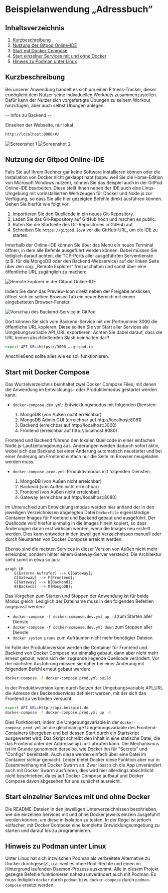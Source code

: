 Beispielanwendung „Adressbuch”
==============================

Inhaltsverzeichnis
------------------

 1. [Kurzbeschreibung](#kurzbeschreibung)
 1. [Nutzung der Gitpod Online-IDE](#nutzung-der-gitpod-online-ide)
 1. [Start mit Docker Compose](#start-mit-docker-compose)
 1. [Start einzelner Services mit und ohne Docker](#start-einzelner-services-mit-und-ohne-docker)
 1. [Hinwes zu Podman unter Linux](#hinweis-zu-podman-unter-linux)

Kurzbeschreibung
----------------

Bei unserer Anwendung handelt es sich um einen Fitness-Tracker, dieser ermöglicht
dem Nutzer seine individuellen Workouts zusammenzustellen. Dafür kann der Nutzer
sich vorgefertigte Übungen zu seinem Workout hinzufügen, aber auch selbst Übungen
anlegen.

-- Infos zu Backend --

Einsehen der Webseite, nur lokal
```sh
http://localhost:8080/#/
```

![Screenshot 1](screenshot1.png?raw=true)
![Screenshot 2](screenshot2.png?raw=true)

Nutzung der Gitpod Online-IDE
----------------------------

Falls Sie auf Ihrem Rechner gar keine Software installieren können oder die
Installation von Docker nicht geklappt hapt (bspw. weil Sie die Home-Edition
von Microsoft Windows nutzen), können Sie das Beispiel auch in der GitPod
Online-IDE bearbeiten. Diese stellt Ihnen neben der IDE auch eine Linux-Umgebung
mit vorinstallierten Werkzeugen für Docker und Node.js zur Verfügung, so dass
Sie alle hier gezeigten Befehle direkt ausführen können. Gehen Sie hierfür
wie folgt vor:

 1. Importieren Sie den Quellcode in ein neues Git-Repository.
 1. Laden Sie das Git-Repository auf GitHub hoch und machen es public.
 1. Rufen Sie die Startseite des Git-Repositories in GitHub auf.
 1. Schreiben Sie `https://gitpod.io/#` vor die GitHub-URL, um die IDE zu starten.

Innerhalb der Online-IDE können Sie über das Menü ein neues Terminal öffnen,
in dem alle Befehle ausgeführt werden können. Dabei müssen Sie lediglich
darauf achten, die TCP-Ports aller ausgeführten Serverdienste (z.B. für die
MongoDB oder den Backend-Webservice) auf der linken Seite über den sog.
„Remote Explorer” freizuschalten und somit über eine öffentliche URL
zugänglich zu machen:

![Remote Explorer in der Gitpod Online-IDE](gitpod1.png)

Indem Sie dann das Preview-Icon direkt neben der Freigabe anklicken, öffnet sich
im selben Browser-Tab ein neuer Bereich mit einem eingebetteten Browser-Fenster.

![Vorschau des Backend-Service in GitPod](gitpod2.png)

Dort können Sie sich vom Backend-Service mit der Portnummer 3000 die öffentliche
URL kopieren. Diese sollten Sie vor Start aller Services als Umgebungsvariable
API_URL exportieren. Achten Sie dabei darauf, dass die URL keinen abschließenden
Slash beinhalten darf!

```sh
export API_URL=https://3000-….gitpod.io
```

Anschließend sollte alles wie es soll funktionieren.

Start mit Docker Compose
------------------------

Das Wurzelverzeichnis beinhaltet zwei Docker Compose Files, mit denen die
Anwendung im Entwicklungs- oder Produktivmodus gestartet werden kann:

 * `docker-compose.dev.yml`: Entwicklungsmodus mit folgenden Diensten:

     1. MongoDB (von Außen nicht erreichbar)
     2. MongoDB Admin GUI (erreichbar auf http://localhost:8081)
     3. Backend (erreichbar auf http://localhost:3000)
     4. Frontend (erreichbar auf http://localhost:8080)

 Frontend und Backend führend den lokalen Quellcode in einer einfachen
 Node.js-Laufzeitumgebung aus. Änderungen werden dadurch sofort aktiv, wobei
 sich das Backend bei einer Änderung automatisch neustartet und bei einer
 Änderung am Frontend einfach nur die Seite im Browser neugeladen werden
 muss.

 * `docker-compose.prod.yml`: Produktivmodus mit folgenden Diensten:

     1. MongoDB (von Außen nicht erreichbar)
     2. Backend (von Außen nicht erreichbar)
     3. Frontend (von Außen nicht erreichbar)
     4. Gateway (erreichbar auf http://localhost:8080)

Im Unterschied zum Entwicklungsmodus werden hier anhand der in den jeweiligen
Verzeichnissen abgelegten Datei `Dockerfile` eigenständige Container Images
für Frontend und Backend gebaut und ausgeführt. Der Quellcode wird hierfür
einmalig in die Images hinein kopiert, so dass Änderungen daran erst wirksam
werden, wenn die Images neu erstellt werden. Dies kann entweder in den
jeweiligen Verzeichnissen manuell oder durch Neustarten von Docker Compose
erreicht werden.

Ebenso sind die meisten Services in dieser Version von Außen nicht mehr
erreichbar, sondern hinter einem Gateway-Server versteckt. Die Architektur
sieht somit in etwa so aus:

```mermaid
graph LR
    E(Externe Aufrufer) --> G[Gateway];
    G[Gateway] --> F[Frontend];
    G[Gateway] --> B[Backend];
    B[Backend] --> M[MongoDB];
```

Das Vorgehen zum Starten und Stoppen der Anwendung ist für beide Modus gleich.
Lediglich der Dateiname muss in den folgenden Befehlen angepasst werden:

 * `docker-compose -f docker-compose.dev.yml up -d` zum Starten aller Dienste
 * `docker-compose -f docker-compose.dev.yml down` zum Stoppen aller Dienste
 * `docker system prune` zum Aufräumen nicht mehr benötigter Dateien

Im Falle der Produktivversion werden die Container für Frontend und Backend von
Docker Compose nur einmalig gebaut, dann aber nicht mehr erneut gebaut, wenn
sich der zugrunde liegende Quellcode verändert. Vor der nächsten Ausführung
müssen sie daher bei einer Änderung mit folgendem Befehl erneut gebaut werden:

```sh
docker-compose -f docker-compose.prod.yml build
```

In der Produktivversion kann durch Setzen der Umgebungsvariable API_URL die
Adresse des Backendservices definiert werden, mit der sich das Frontend zu
verbinden versucht:

```sh
export API_URL=http://api.beispiel.de
docker-compose -f docker-compose.prod.yml up -d
```

Dies Funktioniert, indem die Umgebungsvariable in der `docker-compose.prod.yml`
an die gleichnamige Umgebungsvariable des Frontend-Containers übergeben und
bei dessen Start durch ein Startskript ausgewertet wird. Das Skript schreibt
den Inhalt in eine statische Datei, die das Frontend unter der Addresse
`api.url` abrufen kann. Der Mechanismus ist im Grunde genommen derselbe, wie
Docker ihn für "Secrets" und "Configs" bereitstellt. Auch diese werden einfach
über eine Datei im Container sichtar gemacht. Leider bietet Docker diese
Funktion aber nur in Zusammenhang mit Docker Swarm an. Zwar lässt sich die
App unverändert auch mit Docker Swarm ausführen, dies wird hier allerdings
absichtlicht nicht beschrieben, da es auf Docker Compose aufbaut und Docker
Compose davon abgesehen für uns zunächst ausreicht.

Start einzelner Services mit und ohne Docker
--------------------------------------------

Die README-Dateien in den jeweiligen Unterverzeichnissen beschrieben, wie die
einzelnen Services mit und ohne Docker jeweils einzeln ausgeführt werden können,
um diese in Isolation zu testen. In der Regel ist jedoch einfacher, mit Docker
Compose eine komplette Entwicklungsumgebung zu starten und darauf los zu
programmieren.

Hinweis zu Podman unter Linux
-----------------------------

Unter Linux hat sich inzwischen Podman als verbreitete Alternative zu Docker
durchgesetzt, u.a. weil es ohne Root-Rechte und einen im Hintergrund laufenden
Daemon-Prozess auskommt. Alle in diesem Projekt gezeigte Befehle funktionieren
nahezu unverändert auch mit Podman. Es muss lediglich `docker` durch `podman`
bzw. `docker-compose` durch `podman-compose` ersetzt werden.

